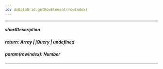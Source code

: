 ```yaml
---
id: dxDataGrid.getRowElement(rowIndex)
---
```

---
##### shortDescription
<!-- Description goes here -->

##### return: Array<Element> | jQuery | undefined
<!-- Description goes here -->

##### param(rowIndex): Number
<!-- Description goes here -->

---
<!-- Description goes here -->